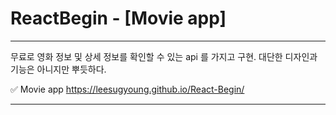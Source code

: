 # ReactBegin - [Movie app]

---

무료로 영화 정보 및 상세 정보를 확인할 수 있는 api 를 가지고 구현.
대단한 디자인과 기능은 아니지만 뿌듯하다.

✅ Movie app
https://leesugyoung.github.io/React-Begin/

---
